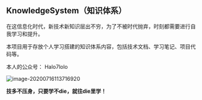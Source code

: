 ## KnowledgeSystem（知识体系）
在这信息化时代，新技术新知识层出不穷，为了不被时代抛弃，时刻都需要进行自我学习和提升。

本项目用于存放个人学习搭建的知识体系内容，包括技术文档、学习笔记、项目代码等。

本人的公众号： Halo7lolo

![image-20200716113716920](https://cdn.jsdelivr.net/gh/cuteSoul/imgbed/img/image-20200721152330381.png)

**技多不压身，只要学不die，就往die里学！**

